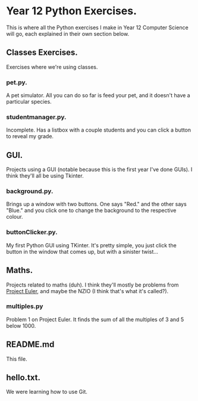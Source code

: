 # Year 12 Python Exercises.
This is where all the Python exercises I make in Year 12 Computer Science will go, each explained in their own section below.
## Classes Exercises.
Exercises where we're using classes.
### pet.py.
A pet simulator. All you can do so far is feed your pet, and it doesn't have a particular species.
### studentmanager.py.
Incomplete. Has a listbox with a couple students and you can click a button to reveal my grade.
## GUI.
Projects using a GUI (notable because this is the first year I've done GUIs). I think they'll all be using Tkinter.
### background.py.
Brings up a window with two buttons. One says "Red." and the other says "Blue." and you click one to change the background to the respective colour.
### buttonClicker.py.
My first Python GUI using TKinter. It's pretty simple, you just click the button in the window that comes up, but with a sinister twist...
## Maths.
Projects related to maths (duh). I think they'll mostly be problems from [Project Euler](projecteuler.net/archives), and maybe the NZIO (I think that's what it's called?).
### multiples.py
Problem 1 on Project Euler. It finds the sum of all the multiples of 3 and 5 below 1000.
## README.md
This file.
## hello.txt.
We were learning how to use Git.